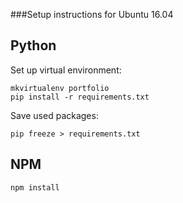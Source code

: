 ###Setup instructions for Ubuntu 16.04

## Python
Set up virtual environment:
```
mkvirtualenv portfolio
pip install -r requirements.txt
```

Save used packages:
```
pip freeze > requirements.txt
```

## NPM
```
npm install
```
